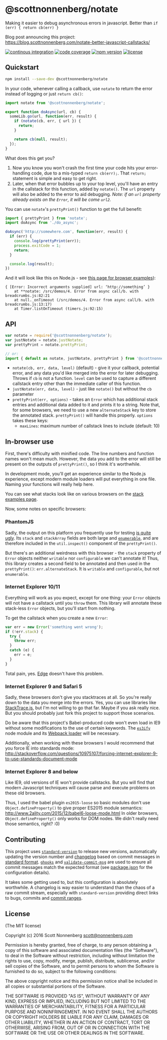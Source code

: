 # @scottnonnenberg/notate

Making it easier to debug asynchronous errors in javascript. Better than `if (err) { return cb(err) }`

Blog post announcing this project: https://blog.scottnonnenberg.com/notate-better-javascript-callstacks/

[![continous integration](https://img.shields.io/circleci/project/scottnonnenberg/notate/master.svg?maxAge=3600)](https://circleci.com/gh/scottnonnenberg/notate/tree/master) [![code coverage](https://img.shields.io/codecov/c/github/scottnonnenberg/notate/master.svg?maxAge=3600)](https://codecov.io/gh/scottnonnenberg/notate/branch/master) [![npm version](https://img.shields.io/npm/v/@scottnonnenberg/notate.svg?maxAge=3600)](https://www.npmjs.com/package/@scottnonnenberg/notate) [![license](https://img.shields.io/github/license/scottnonnenberg/notate.svg?maxAge=2592000)](https://github.com/scottnonnenberg/notate#license)

## Quickstart

```bash
npm install --save-dev @scottnonnenberg/notate
```

In your code, whenever calling a callback, use `notate` to return the error instead of logging or just `return cb()`:

```javascript
import notate from '@scottnonnenberg/notate';

export function doAsync(url, cb) {
  someLib.go(url, function(err, result) {
    if (notate(cb, err, { url }) {
      return;
    }

    return cb(null, result);
  });
}
```

What does this get you?

1. Now you know you won't crash the first time your code hits your error-handling code, due to a mis-typed `return cb(err);`. That `return;` statement is simple and easy to get right.
2. Later, when that error bubbles up to your top level, you'll have an entry in the callstack for this function, added by `notate()`. The `url` property will also be added to the error to aid debugging. _Note: if an `url` property already exists on the `Error`, it will be come `url2`._

You can use `notate`'s `prettyPrint()` function to get the full benefit:

```javascript
import { prettyPrint } from 'notate';
import doAsync from './do_async';

doAsync('http://somewhere.com', function(err, result) {
  if (err) {
    console.log(prettyPrint(err));
    process.exitCode = 1;
    return;
  }

  console.log(result);
})
```

And it will look like this on Node.js - see [this page for browser examples](https://github.com/scottnonnenberg/notate/blob/master/examples.md)):

```
{ [Error: Incorrect arguments supplied] url: ‘http://something’ }
    at **notate: /src/demos/4. Error from async call/b. with breadcrumbs.js:82:21
    at null._onTimeout (/src/demos/4. Error from async call/b. with breadcrumbs.js:13:17)
    at Timer.listOnTimeout (timers.js:92:15)
```

## API

```javascript
var notate = require('@scottnonnenberg/notate');
var justNotate = notate.justNotate;
var prettyPrint = notate.prettyPrint;

// or:
import { default as notate, justNotate, prettyPrint } from '@scottnonnenberg/notate';
```

* `notate(cb, err, data, level)` (default) - give it your callback, potential error, and any data you'd like merged into the error for later debugging. Throws if `cb` is not a function. `level` can be used to capture a different callstack entry other than the immediate caller of this function.
* `justNotate(err, data, level)` - just like `notate()` but without the `cb` parameter
* `prettyPrint(err, options)` - takes an `Error` which has additional stack entries and additional data added to it and prints it to a string. Note that, for some browsers, we need to use a new `alternateStack` key to store the annotated stack. `prettyPrint()` will handle this properly. `options` takes these keys:
  * `maxLines`: maximum number of callstack lines to include (default: 10)

## In-browser use

First, there's difficulty with minified code. The line numbers and function names won't mean much. However, the data you add to the error will still be present on the outputs of `prettyPrint()`, so I think it's worthwhile.

In development mode, you'll get an experience similar to the Node.js experience, except modern module loaders will put everything in one file. Naming your functions will really help here.

You can see what stacks look like on various browsers on the [stack examples page](https://github.com/scottnonnenberg/notate/blob/master/examples.md).

Now, some notes on specific browsers:

### PhantomJS

Sadly, the output on this platform you frequently use for testing [is quite ugly](https://github.com/scottnonnenberg/notate/blob/master/examples.md#phantomjs). Its `stack` and `stackArray` fields are both large and [`enumerable`](https://developer.mozilla.org/en-US/docs/Web/JavaScript/Enumerability_and_ownership_of_properties), and are therefore included in the `util.inspect()` component of the `prettyPrint()`.

But there's an additional weirdness with this browser - the `stack` property of `Error` objects neither `writable` nor `configurable` we can't annotate it! Thus, this library creates a second field to be annotated and then used in the `prettyPrint()`: `err.alternateStack`. It is `writable` and `configurable`, but not `enumerable`.

### Internet Explorer 10/11

Everything will work as you expect, except for one thing: your `Error` objects will not have a callstack until you `throw` them. This library will annotate these stack-less `Error` objects, but you'll start from nothing.

To get the callstack when you create a new `Error`:

```javascript
var err = new Error('something went wrong');
if (!err.stack) {
  try {
    throw err;
  }
  catch (e) {
    err = e;
  }
}
```

Total pain, yes. [Edge](https://www.microsoft.com/en-us/windows/microsoft-edge) doesn't have this problem.

### Internet Explorer 9 and Safari 5

Sadly, these browsers don't give you stacktraces at all. So you're really down to the data you merge into the errors. Yes, you can use libraries like [StackTrace.js](https://www.stacktracejs.com/), but I'm not willing to go that far. Maybe if you ask really nice. But you should probably just fork this project to support those scenarios.

Do be aware that this project's Babel-produced code won't even load in IE9 without some modifications to the use of certain keywords. The [`es3ify`](https://github.com/spicyj/es3ify) node module and its [Webpack loader](https://github.com/sorrycc/es3ify-loader) will be necessary.

Additionally, when working with these browsers I would recommend that you force IE into standards mode: http://stackoverflow.com/questions/10975107/forcing-internet-explorer-9-to-use-standards-document-mode

### Internet Explorer 8 and below

Like IE9, old versions of IE won't provide callstacks. But you will find that modern Javascript techniques will cause parse and execute problems on these old browsers.

Thus, I used the babel plugin `es2015-loose` so basic modules don't use `Object.defineProperty()` to give proper ES2015 module semantics: http://www.2ality.com/2015/12/babel6-loose-mode.html In older browsers, `Object.defineProperty()` only works for DOM nodes. We didn't really need those semantics, right? :0)

## Contributing

This project uses [`standard-version`](https://github.com/conventional-changelog/standard-version) to release new versions, automatically updating the version number and [changelog](https://github.com/scottnonnenberg/notate/blob/master/CHANGELOG.md) based on commit messages in [standard format](https://github.com/bcoe/conventional-changelog-standard/blob/master/convention.md). [`ghooks`](https://github.com/gtramontina/ghooks) and [`validate-commit-msg`](https://github.com/kentcdodds/validate-commit-msg) are used to ensure all commit messages match the expected format (see [package.json](https://github.com/scottnonnenberg/notate/blob/master/package.json) for the configuration details).

It takes some getting used to, but this configuration is absolutely worthwhile. A changelog is way easier to understand than the chaos of a raw commit stream, especially with `standard-version` providing direct links to bugs, commits and [commit ranges](https://github.com/scottnonnenberg/notate/compare/v0.2.0...v1.0.0).

## License

(The MIT license)

Copyright (c) 2016 Scott Nonnenberg <scott@nonnenberg.com>

Permission is hereby granted, free of charge, to any person obtaining a copy of this software and
associated documentation files (the "Software"), to deal in the Software without restriction,
including without limitation the rights to use, copy, modify, merge, publish, distribute,
sublicense, and/or sell copies of the Software, and to permit persons to whom the Software is
furnished to do so, subject to the following conditions:

The above copyright notice and this permission notice shall be included in all copies or
substantial portions of the Software.

THE SOFTWARE IS PROVIDED "AS IS", WITHOUT WARRANTY OF ANY KIND, EXPRESS OR IMPLIED, INCLUDING BUT
NOT LIMITED TO THE WARRANTIES OF MERCHANTABILITY, FITNESS FOR A PARTICULAR PURPOSE AND
NONINFRINGEMENT. IN NO EVENT SHALL THE AUTHORS OR COPYRIGHT HOLDERS BE LIABLE FOR ANY CLAIM,
DAMAGES OR OTHER LIABILITY, WHETHER IN AN ACTION OF CONTRACT, TORT OR OTHERWISE, ARISING FROM, OUT
OF OR IN CONNECTION WITH THE SOFTWARE OR THE USE OR OTHER DEALINGS IN THE SOFTWARE.
